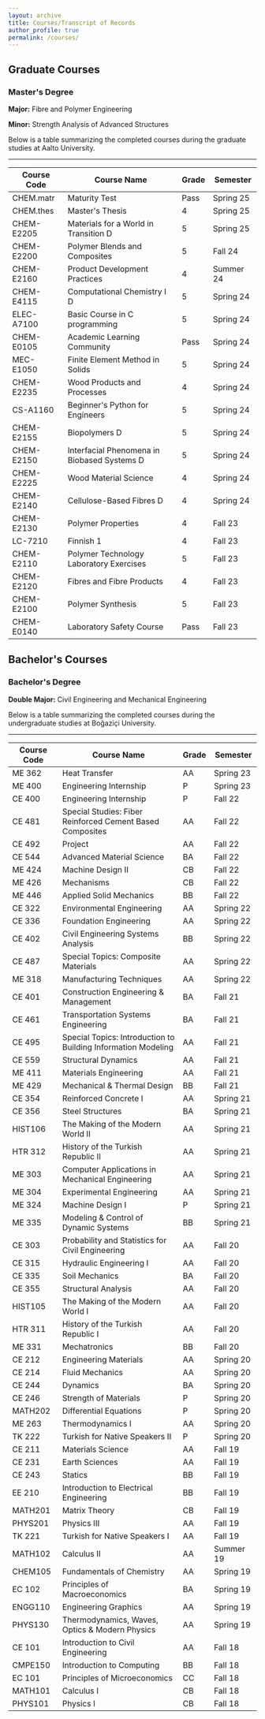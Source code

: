 ```yaml
---
layout: archive
title: Courses/Transcript of Records
author_profile: true
permalink: /courses/
---
```



## Graduate Courses

### Master's Degree
**Major:** Fibre and Polymer Engineering

**Minor:** Strength Analysis of Advanced Structures

Below is a table summarizing the completed courses during the graduate studies at Aalto University.

---

|  Course Code     | Course Name                                             |  Grade  |  Semester    |
|------------------|---------------------------------------------------------|---------|--------------|
|  CHEM.matr       | Maturity Test                                           |  Pass   |  Spring 25   |
|  CHEM.thes       | Master's Thesis                                         |  4      |  Spring 25   |
|  CHEM-E2205      | Materials for a World in Transition D                   |  5      |  Spring 25   |
|  CHEM-E2200      | Polymer Blends and Composites                           |  5      |  Fall 24     |
|  CHEM-E2160      | Product Development Practices                           |  4      |  Summer 24   |
|  CHEM-E4115      | Computational Chemistry I D                             |  5      |  Spring 24   |
|  ELEC-A7100      | Basic Course in C programming                           |  5      |  Spring 24   |
|  CHEM-E0105      | Academic Learning Community                             |  Pass   |  Spring 24   |
|  MEC-E1050       | Finite Element Method in Solids                         |  5      |  Spring 24   |
|  CHEM-E2235      | Wood Products and Processes                             |  4      |  Spring 24   |
|  CS-A1160        | Beginner's Python for Engineers                         |  5      |  Spring 24   |
|  CHEM-E2155      | Biopolymers D                                           |  5      |  Spring 24   |
|  CHEM-E2150      | Interfacial Phenomena in Biobased Systems D             |  5      |  Spring 24   |
|  CHEM-E2225      | Wood Material Science                                   |  4      |  Spring 24   |
|  CHEM-E2140      | Cellulose-Based Fibres D                                |  4      |  Spring 24   |
|  CHEM-E2130      | Polymer Properties                                      |  4      |  Fall 23     |
|  LC-7210         | Finnish 1                                               |  4      |  Fall 23     |
|  CHEM-E2110      | Polymer Technology Laboratory Exercises                 |  5      |  Fall 23     |
|  CHEM-E2120      | Fibres and Fibre Products                               |  4      |  Fall 23     |
|  CHEM-E2100      | Polymer Synthesis                                       |  5      |  Fall 23     |
|  CHEM-E0140      | Laboratory Safety Course                                |  Pass   |  Fall 23     |



## Bachelor's Courses

### Bachelor's Degree
**Double Major:** Civil Engineering and Mechanical Engineering

Below is a table summarizing the completed courses during the undergraduate studies at Boğaziçi University.

---

| Course Code | Course Name              | Grade | Semester     |
|-------------|---------------------------|--------|---------------|
| ME 362      | Heat Transfer             | AA     | Spring 23   |
| ME 400      | Engineering Internship    | P      | Spring 23   |
| CE 400      | Engineering Internship                                 | P      | Fall 22   |
| CE 481      | Special Studies: Fiber Reinforced Cement Based Composites | AA  | Fall 22   |
| CE 492      | Project                                                | AA     | Fall 22   |
| CE 544      | Advanced Material Science                              | BA     | Fall 22   |
| ME 424      | Machine Design II                                      | CB     | Fall 22   |
| ME 426      | Mechanisms                                             | CB     | Fall 22   |
| ME 446      | Applied Solid Mechanics                                | BB     | Fall 22   |
| CE 322      | Environmental Engineering                  | AA     | Spring 22   |
| CE 336      | Foundation Engineering                     | AA     | Spring 22   |
| CE 402      | Civil Engineering Systems Analysis         | BB     | Spring 22   |
| CE 487      | Special Topics: Composite Materials        | AA     | Spring 22   |
| ME 318      | Manufacturing Techniques                   | AA     | Spring 22   |
| CE 401      | Construction Engineering & Management               | BA     | Fall 21   |
| CE 461      | Transportation Systems Engineering                  | BA     | Fall 21   |
| CE 495      | Special Topics: Introduction to Building Information Modeling | AA | Fall 21 |
| CE 559      | Structural Dynamics                                  | AA     | Fall 21   |
| ME 411      | Materials Engineering                                | AA     | Fall 21   |
| ME 429      | Mechanical & Thermal Design                          | BB     | Fall 21   |
| CE 354      | Reinforced Concrete I                        | AA     | Spring 21   |
| CE 356      | Steel Structures                             | BA     | Spring 21   |
| HIST106     | The Making of the Modern World II            | AA     | Spring 21   |
| HTR 312     | History of the Turkish Republic II           | AA     | Spring 21   |
| ME 303      | Computer Applications in Mechanical Engineering | AA  | Spring 21   |
| ME 304      | Experimental Engineering                     | AA     | Spring 21   |
| ME 324      | Machine Design I                             | P      | Spring 21   |
| ME 335      | Modeling & Control of Dynamic Systems        | BB     | Spring 21   |
| CE 303      | Probability and Statistics for Civil Engineering       | AA     | Fall 20   |
| CE 315      | Hydraulic Engineering I                                | AA     | Fall 20   |
| CE 335      | Soil Mechanics                                          | BA     | Fall 20   |
| CE 355      | Structural Analysis                                     | AA     | Fall 20   |
| HIST105     | The Making of the Modern World I                       | AA     | Fall 20   |
| HTR 311     | History of the Turkish Republic I                      | AA     | Fall 20   |
| ME 331      | Mechatronics                                            | BB     | Fall 20   |
| CE 212      | Engineering Materials           | AA     | Spring 20   |
| CE 214      | Fluid Mechanics                 | AA     | Spring 20   |
| CE 244      | Dynamics                        | BA     | Spring 20   |
| CE 246      | Strength of Materials           | P      | Spring 20   |
| MATH202     | Differential Equations          | P      | Spring 20   |
| ME 263      | Thermodynamics I                | AA     | Spring 20   |
| TK 222      | Turkish for Native Speakers II  | P      | Spring 20   |
| CE 211      | Materials Science                    | AA     | Fall 19   |
| CE 231      | Earth Sciences                       | AA     | Fall 19   |
| CE 243      | Statics                              | BB     | Fall 19   |
| EE 210      | Introduction to Electrical Engineering| BB     | Fall 19   |
| MATH201     | Matrix Theory                        | CB     | Fall 19   |
| PHYS201     | Physics III                          | AA     | Fall 19   |
| TK 221      | Turkish for Native Speakers I        | AA     | Fall 19   |
| MATH102     | Calculus II     | AA     | Summer 19   |
| CHEM105     | Fundamentals of Chemistry                               | AA     | Spring 19 |
| EC 102      | Principles of Macroeconomics                            | BA     | Spring 19 |
| ENGG110     | Engineering Graphics                                    | AA     | Spring 19 |
| PHYS130     | Thermodynamics, Waves, Optics & Modern Physics          | AA     | Spring 19 |
| CE 101      | Introduction to Civil Engineering | AA  | Fall 18   |
| CMPE150     | Introduction to Computing         | BB  | Fall 18   |
| EC 101      | Principles of Microeconomics      | CC  | Fall 18   |
| MATH101     | Calculus I                        | CB  | Fall 18   |
| PHYS101     | Physics I                         | CB  | Fall 18   |









